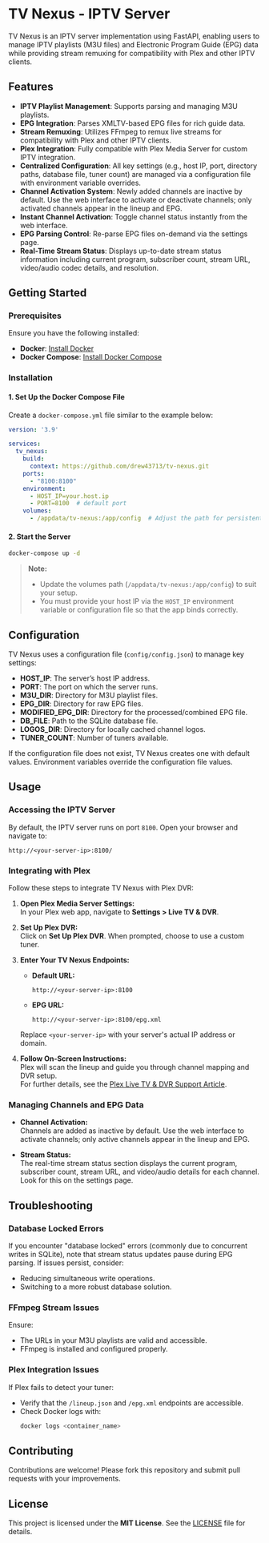 # TV Nexus - IPTV Server

TV Nexus is an IPTV server implementation using FastAPI, enabling users to manage IPTV playlists (M3U files) and Electronic Program Guide (EPG) data while providing stream remuxing for compatibility with Plex and other IPTV clients.

## Features

- **IPTV Playlist Management**: Supports parsing and managing M3U playlists.
- **EPG Integration**: Parses XMLTV-based EPG files for rich guide data.
- **Stream Remuxing**: Utilizes FFmpeg to remux live streams for compatibility with Plex and other IPTV clients.
- **Plex Integration**: Fully compatible with Plex Media Server for custom IPTV integration.
- **Centralized Configuration**: All key settings (e.g., host IP, port, directory paths, database file, tuner count) are managed via a configuration file with environment variable overrides.
- **Channel Activation System**: Newly added channels are inactive by default. Use the web interface to activate or deactivate channels; only activated channels appear in the lineup and EPG.
- **Instant Channel Activation**: Toggle channel status instantly from the web interface.
- **EPG Parsing Control**: Re-parse EPG files on-demand via the settings page.
- **Real-Time Stream Status**: Displays up-to-date stream status information including current program, subscriber count, stream URL, video/audio codec details, and resolution.

## Getting Started

### Prerequisites

Ensure you have the following installed:

- **Docker**: [Install Docker](https://docs.docker.com/get-docker/)
- **Docker Compose**: [Install Docker Compose](https://docs.docker.com/compose/install/)

### Installation

#### 1. Set Up the Docker Compose File

Create a `docker-compose.yml` file similar to the example below:

```yaml
version: '3.9'

services:
  tv_nexus:
    build:
      context: https://github.com/drew43713/tv-nexus.git
    ports:
      - "8100:8100"
    environment:
      - HOST_IP=your.host.ip
      - PORT=8100  # default port
    volumes:
      - /appdata/tv-nexus:/app/config  # Adjust the path for persistent storage
```

#### 2. Start the Server

```sh
docker-compose up -d
```

> **Note:**  
> - Update the volumes path (`/appdata/tv-nexus:/app/config`) to suit your setup.  
> - You must provide your host IP via the `HOST_IP` environment variable or configuration file so that the app binds correctly.

## Configuration

TV Nexus uses a configuration file (`config/config.json`) to manage key settings:
- **HOST_IP**: The server’s host IP address.
- **PORT**: The port on which the server runs.
- **M3U_DIR**: Directory for M3U playlist files.
- **EPG_DIR**: Directory for raw EPG files.
- **MODIFIED_EPG_DIR**: Directory for the processed/combined EPG file.
- **DB_FILE**: Path to the SQLite database file.
- **LOGOS_DIR**: Directory for locally cached channel logos.
- **TUNER_COUNT**: Number of tuners available.

If the configuration file does not exist, TV Nexus creates one with default values. Environment variables override the configuration file values.

## Usage

### Accessing the IPTV Server

By default, the IPTV server runs on port `8100`. Open your browser and navigate to:

```
http://<your-server-ip>:8100/
```

### Integrating with Plex

Follow these steps to integrate TV Nexus with Plex DVR:

1. **Open Plex Media Server Settings:**  
   In your Plex web app, navigate to **Settings > Live TV & DVR**.

2. **Set Up Plex DVR:**  
   Click on **Set Up Plex DVR**. When prompted, choose to use a custom tuner.

3. **Enter Your TV Nexus Endpoints:**  
   - **Default URL:**  
     ```
     http://<your-server-ip>:8100
     ```
   - **EPG URL:**  
     ```
     http://<your-server-ip>:8100/epg.xml
     ```  
   Replace `<your-server-ip>` with your server's actual IP address or domain.

4. **Follow On-Screen Instructions:**  
   Plex will scan the lineup and guide you through channel mapping and DVR setup.  
   For further details, see the [Plex Live TV & DVR Support Article](https://support.plex.tv/articles/225877347-live-tv-dvr/).

### Managing Channels and EPG Data

- **Channel Activation:**  
  Channels are added as inactive by default. Use the web interface to activate channels; only active channels appear in the lineup and EPG.

- **Stream Status:**  
  The real-time stream status section displays the current program, subscriber count, stream URL, and video/audio details for each channel. Look for this on the settings page.

## Troubleshooting

### Database Locked Errors

If you encounter "database locked" errors (commonly due to concurrent writes in SQLite), note that stream status updates pause during EPG parsing. If issues persist, consider:
- Reducing simultaneous write operations.
- Switching to a more robust database solution.

### FFmpeg Stream Issues

Ensure:
- The URLs in your M3U playlists are valid and accessible.
- FFmpeg is installed and configured properly.

### Plex Integration Issues

If Plex fails to detect your tuner:
- Verify that the `/lineup.json` and `/epg.xml` endpoints are accessible.
- Check Docker logs with:
  ```sh
  docker logs <container_name>
  ```

## Contributing

Contributions are welcome! Please fork this repository and submit pull requests with your improvements.

## License

This project is licensed under the **MIT License**. See the [LICENSE](LICENSE) file for details.